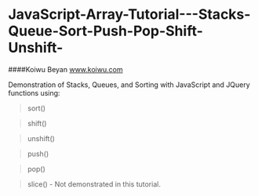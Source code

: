 JavaScript-Array-Tutorial---Stacks-Queue-Sort-Push-Pop-Shift-Unshift-
=====================================================================

####Koiwu Beyan
www.koiwu.com

Demonstration of Stacks, Queues, and Sorting with JavaScript and JQuery functions using:
>sort()

>shift()

>unshift()

>push()

>pop()

>slice() - Not demonstrated in this tutorial.
